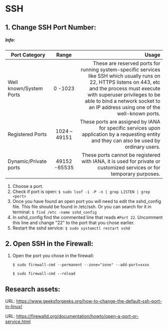 # SSH

##  1. Change SSH Port Number:

##### Info:

|Port Category|Range|Usage|
| ------------- |:-------------:| -------:|
| Well known/System Ports | 0 -1023 |These are reserved ports for running system-specific services like SSH which usually runs on 22, HTTPS listens on 443, etc and the process must execute with superuser privileges to be able to bind a network socket to an IP address using one of the well-known ports. |
| Registered Ports      | 1024 – 49151 |These ports are assigned by IANA for specific services upon application by a requesting entity and they can also be used by ordinary users. |
| Dynamic/Private ports | 49152 -65535 |These ports cannot be registered with IANA, it is used for private or customized services or for temporary purposes.|

1. Choose a port.
2. Check if port is open:
   ```$ sudo lsof -i -P -n | grep LISTEN | grep <port>```
3. Once you have found an open port you will need to edit the sshd_config file.  This file should be found in /etc/ssh.  Or you can search for it in terminal:
   ```$ find /etc -name sshd_config```
4. In sshd_config find the commented line that reads ```#Port 22```.  Uncomment this line and change "22" to the port that you chose earlier.
5. Restart the sshd service:
   ```$ sudo systemctl restart sshd```

##  2. Open SSH in the Firewall:

1. Open the port you chose in the firewall:
 
   ```$ sudo firewall-cmd --permanent --zone="zone" --add-port=xxxx```
   
   ```$ sudo firewall-cmd --reload```

## Research assets:

URL: https://www.geeksforgeeks.org/how-to-change-the-default-ssh-port-in-linux/

URL: https://firewalld.org/documentation/howto/open-a-port-or-service.html
